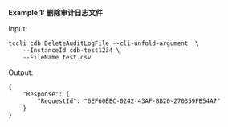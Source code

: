 **Example 1: 删除审计日志文件**



Input: 

```
tccli cdb DeleteAuditLogFile --cli-unfold-argument  \
    --InstanceId cdb-test1234 \
    --FileName test.csv
```

Output: 
```
{
    "Response": {
        "RequestId": "6EF60BEC-0242-43AF-BB20-270359FB54A7"
    }
}
```

